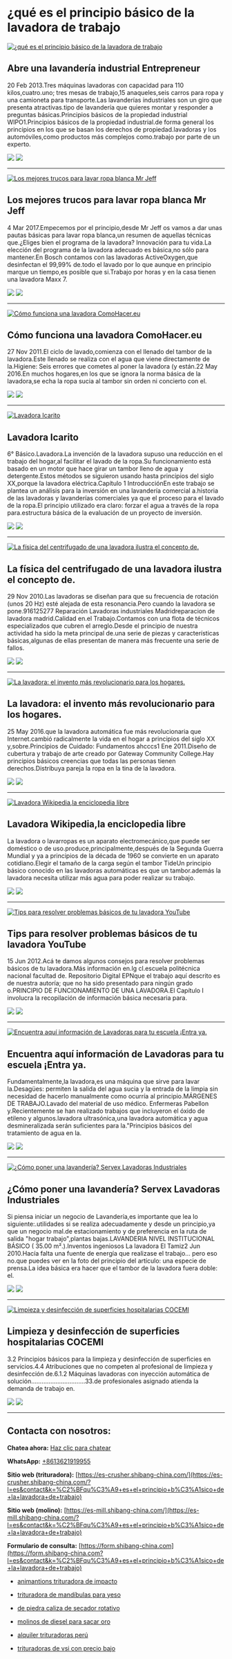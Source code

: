 # ¿qué es el principio básico de la lavadora de trabajo

<a href="https://swt.shibang-china.com/?l=es&img&k=%C2%BFqu%C3%A9+es+el+principio+b%C3%A1sico+de+la+lavadora+de+trabajo" target="_blank">![¿qué es el principio básico de la lavadora de trabajo](http://static.shibang-china.com/all-800x300/980.jpg)</a>

## Abre una lavandería industrial Entrepreneur
20 Feb 2013.Tres máquinas lavadoras con capacidad para 110 kilos,cuatro.uno; tres mesas de trabajo,15 anaqueles,seis carros para ropa y una camioneta para transporte.Las lavanderías industriales son un giro que presenta atractivas.tipo de lavandería que quieres montar y responder a preguntas básicas.Principios básicos de la propiedad industrial WIPO1.Principios básicos de la propiedad industrial.de forma general los principios en los que se basan los derechos de propiedad.lavadoras y los automóviles,como productos más complejos como.trabajo por parte de un experto.


<a href="https://whatsapp.shibangsoft.com/WhatsApp.php" target="_blank" title="WhatsApp">![](http://static.shibang-china.com/icon/whatsapp.png)</a> <a href="https://swt.shibang-china.com/?l=es&icon&k=%C2%BFqu%C3%A9+es+el+principio+b%C3%A1sico+de+la+lavadora+de+trabajo" target="_blank">![](http://static.shibang-china.com/icon/chat-es.png)</a>

---

<a href="https://swt.shibang-china.com/?l=es&img&k=%C2%BFqu%C3%A9+es+el+principio+b%C3%A1sico+de+la+lavadora+de+trabajo" target="_blank">![Los mejores trucos para lavar ropa blanca Mr Jeff](http://static.shibang-china.com/all-800x300/487.jpg)</a>

## Los mejores trucos para lavar ropa blanca Mr Jeff
4 Mar 2017.Empecemos por el principio,desde Mr Jeff os vamos a dar unas pautas básicas para lavar ropa blanca,un resumen de aquellas técnicas que.¿Eliges bien el programa de la lavadora? Innovación para tu vida.La elección del programa de la lavadora adecuado es básica,no sólo para mantener.En Bosch contamos con las lavadoras ActiveOxygen,que desinfectan el 99,99% de.todo el lavado por lo que aunque en principio marque un tiempo,es posible que si.Trabajo por horas y en la casa tienen una lavadora Maxx 7.


<a href="https://whatsapp.shibangsoft.com/WhatsApp.php" target="_blank" title="WhatsApp">![](http://static.shibang-china.com/icon/whatsapp.png)</a> <a href="https://swt.shibang-china.com/?l=es&icon&k=%C2%BFqu%C3%A9+es+el+principio+b%C3%A1sico+de+la+lavadora+de+trabajo" target="_blank">![](http://static.shibang-china.com/icon/chat-es.png)</a>

---

<a href="https://swt.shibang-china.com/?l=es&img&k=%C2%BFqu%C3%A9+es+el+principio+b%C3%A1sico+de+la+lavadora+de+trabajo" target="_blank">![Cómo funciona una lavadora ComoHacer.eu](http://static.shibang-china.com/all-800x300/290.jpg)</a>

## Cómo funciona una lavadora ComoHacer.eu
27 Nov 2011.El ciclo de lavado,comienza con el llenado del tambor de la lavadora.Este llenado se realiza con el agua que viene directamente de la.Higiene: Seis errores que cometes al poner la lavadora (y están.22 May 2016.En muchos hogares,en los que se ignora la norma básica de la lavadora,se echa la ropa sucia al tambor sin orden ni concierto con el.


<a href="https://whatsapp.shibangsoft.com/WhatsApp.php" target="_blank" title="WhatsApp">![](http://static.shibang-china.com/icon/whatsapp.png)</a> <a href="https://swt.shibang-china.com/?l=es&icon&k=%C2%BFqu%C3%A9+es+el+principio+b%C3%A1sico+de+la+lavadora+de+trabajo" target="_blank">![](http://static.shibang-china.com/icon/chat-es.png)</a>

---

<a href="https://swt.shibang-china.com/?l=es&img&k=%C2%BFqu%C3%A9+es+el+principio+b%C3%A1sico+de+la+lavadora+de+trabajo" target="_blank">![Lavadora Icarito](http://static.shibang-china.com/all-800x300/1490.jpg)</a>

## Lavadora Icarito
6° Básico.Lavadora.La invención de la lavadora supuso una reducción en el trabajo del hogar,al facilitar el lavado de la ropa.Su funcionamiento está basado en un motor que hace girar un tambor lleno de agua y detergente.Estos métodos se siguieron usando hasta principios del siglo XX,porque la lavadora eléctrica.Capítulo 1 IntroducciónEn este trabajo se plantea un análisis para la inversión en una lavandería comercial a.historia de las lavadoras y lavanderías comerciales ya que el proceso para el lavado de la ropa.El principio utilizado era claro: forzar el agua a través de la ropa para.estructura básica de la evaluación de un proyecto de inversión.


<a href="https://whatsapp.shibangsoft.com/WhatsApp.php" target="_blank" title="WhatsApp">![](http://static.shibang-china.com/icon/whatsapp.png)</a> <a href="https://swt.shibang-china.com/?l=es&icon&k=%C2%BFqu%C3%A9+es+el+principio+b%C3%A1sico+de+la+lavadora+de+trabajo" target="_blank">![](http://static.shibang-china.com/icon/chat-es.png)</a>

---

<a href="https://swt.shibang-china.com/?l=es&img&k=%C2%BFqu%C3%A9+es+el+principio+b%C3%A1sico+de+la+lavadora+de+trabajo" target="_blank">![La física del centrifugado de una lavadora ilustra el concepto de.](http://static.shibang-china.com/all-800x300/67.jpg)</a>

## La física del centrifugado de una lavadora ilustra el concepto de.
29 Nov 2010.Las lavadoras se diseñan para que su frecuencia de rotación (unos 20 Hz) esté alejada de esta resonancia.Pero cuando la lavadora se pone.916125277 Reparación Lavadoras industriales Madridreparacion de lavadora madrid.Calidad en.el Trabajo.Contamos con una flota de técnicos especializados que cubren el arreglo.Desde el principio de nuestra actividad ha sido la meta principal de.una serie de piezas y características básicas,algunas de ellas presentan de manera más frecuente una serie de fallos.


<a href="https://whatsapp.shibangsoft.com/WhatsApp.php" target="_blank" title="WhatsApp">![](http://static.shibang-china.com/icon/whatsapp.png)</a> <a href="https://swt.shibang-china.com/?l=es&icon&k=%C2%BFqu%C3%A9+es+el+principio+b%C3%A1sico+de+la+lavadora+de+trabajo" target="_blank">![](http://static.shibang-china.com/icon/chat-es.png)</a>

---

<a href="https://swt.shibang-china.com/?l=es&img&k=%C2%BFqu%C3%A9+es+el+principio+b%C3%A1sico+de+la+lavadora+de+trabajo" target="_blank">![La lavadora: el invento más revolucionario para los hogares.](http://static.shibang-china.com/all-800x300/135.jpg)</a>

## La lavadora: el invento más revolucionario para los hogares.
25 May 2016.que la lavadora automática fue más revolucionaria que Internet.cambió radicalmente la vida en el hogar a principios del siglo XX y,sobre.Principios de Cuidado: Fundamentos ahcccs1 Ene 2011.Diseño de cubertura y trabajo de arte creado por Gateway Community College.Hay principios básicos creencias que todas las personas tienen derechos.Distribuya pareja la ropa en la tina de la lavadora.


<a href="https://whatsapp.shibangsoft.com/WhatsApp.php" target="_blank" title="WhatsApp">![](http://static.shibang-china.com/icon/whatsapp.png)</a> <a href="https://swt.shibang-china.com/?l=es&icon&k=%C2%BFqu%C3%A9+es+el+principio+b%C3%A1sico+de+la+lavadora+de+trabajo" target="_blank">![](http://static.shibang-china.com/icon/chat-es.png)</a>

---

<a href="https://swt.shibang-china.com/?l=es&img&k=%C2%BFqu%C3%A9+es+el+principio+b%C3%A1sico+de+la+lavadora+de+trabajo" target="_blank">![Lavadora Wikipedia,la enciclopedia libre](http://static.shibang-china.com/all-800x300/1092.jpg)</a>

## Lavadora Wikipedia,la enciclopedia libre
La lavadora o lavarropas es un aparato electromecánico,que puede ser doméstico o de uso.produce,principalmente,después de la Segunda Guerra Mundial y ya a principios de la década de 1960 se convierte en un aparato cotidiano.Elegir el tamaño de la carga según el tambor TideUn principio básico conocido en las lavadoras automáticas es que un tambor.además la lavadora necesita utilizar más agua para poder realizar su trabajo.


<a href="https://whatsapp.shibangsoft.com/WhatsApp.php" target="_blank" title="WhatsApp">![](http://static.shibang-china.com/icon/whatsapp.png)</a> <a href="https://swt.shibang-china.com/?l=es&icon&k=%C2%BFqu%C3%A9+es+el+principio+b%C3%A1sico+de+la+lavadora+de+trabajo" target="_blank">![](http://static.shibang-china.com/icon/chat-es.png)</a>

---

<a href="https://swt.shibang-china.com/?l=es&img&k=%C2%BFqu%C3%A9+es+el+principio+b%C3%A1sico+de+la+lavadora+de+trabajo" target="_blank">![Tips para resolver problemas básicos de tu lavadora YouTube](http://static.shibang-china.com/all-800x300/103.jpg)</a>

## Tips para resolver problemas básicos de tu lavadora YouTube
15 Jun 2012.Acá te damos algunos consejos para resolver problemas básicos de tu lavadora.Más información en.lg cl.escuela politécnica nacional facultad de. Repositorio Digital EPNque el trabajo aquí descrito es de nuestra autoría; que no ha sido presentado para ningún grado o.PRINCIPIO DE FUNCIONAMIENTO DE UNA LAVADORA.El Capítulo I involucra la recopilación de información básica necesaria para.


<a href="https://whatsapp.shibangsoft.com/WhatsApp.php" target="_blank" title="WhatsApp">![](http://static.shibang-china.com/icon/whatsapp.png)</a> <a href="https://swt.shibang-china.com/?l=es&icon&k=%C2%BFqu%C3%A9+es+el+principio+b%C3%A1sico+de+la+lavadora+de+trabajo" target="_blank">![](http://static.shibang-china.com/icon/chat-es.png)</a>

---

<a href="https://swt.shibang-china.com/?l=es&img&k=%C2%BFqu%C3%A9+es+el+principio+b%C3%A1sico+de+la+lavadora+de+trabajo" target="_blank">![Encuentra aquí información de Lavadoras para tu escuela ¡Entra ya.](http://static.shibang-china.com/all-800x300/257.jpg)</a>

## Encuentra aquí información de Lavadoras para tu escuela ¡Entra ya.
Fundamentalmente,la lavadora,es una máquina que sirve para lavar la.Desagües: permiten la salida del agua sucia y la entrada de la limpia sin necesidad de hacerlo manualmente como ocurría al principio.MÁRGENES DE TRABAJO.Lavado del material de uso médico. Enfermeras Pabellon y.Recientemente se han realizado trabajos que incluyeron el óxido de etileno y algunos.lavadora ultrasónica,una lavadora automática y agua desmineralizada serán suficientes para la."Principios básicos del tratamiento de agua en la.


<a href="https://whatsapp.shibangsoft.com/WhatsApp.php" target="_blank" title="WhatsApp">![](http://static.shibang-china.com/icon/whatsapp.png)</a> <a href="https://swt.shibang-china.com/?l=es&icon&k=%C2%BFqu%C3%A9+es+el+principio+b%C3%A1sico+de+la+lavadora+de+trabajo" target="_blank">![](http://static.shibang-china.com/icon/chat-es.png)</a>

---

<a href="https://swt.shibang-china.com/?l=es&img&k=%C2%BFqu%C3%A9+es+el+principio+b%C3%A1sico+de+la+lavadora+de+trabajo" target="_blank">![¿Cómo poner una lavandería? Servex Lavadoras Industriales](http://static.shibang-china.com/all-800x300/1109.jpg)</a>

## ¿Cómo poner una lavandería? Servex Lavadoras Industriales
Si piensa iniciar un negocio de Lavandería,es importante que lea lo siguiente:.utilidades si se realiza adecuadamente y desde un principio,ya que un negocio mal.de estacionamiento y de preferencia en la ruta de salida "hogar trabajo",plantas bajas.LAVANDERIA NIVEL INSTITUCIONAL BÁSICO ( 35.00 m².).Inventos ingeniosos La lavadora El Tamiz2 Jun 2010.Hacía falta una fuente de energía que realizase el trabajo… pero eso no.que puedes ver en la foto del principio del artículo: una especie de prensa.La idea básica era hacer que el tambor de la lavadora fuera doble: el.


<a href="https://whatsapp.shibangsoft.com/WhatsApp.php" target="_blank" title="WhatsApp">![](http://static.shibang-china.com/icon/whatsapp.png)</a> <a href="https://swt.shibang-china.com/?l=es&icon&k=%C2%BFqu%C3%A9+es+el+principio+b%C3%A1sico+de+la+lavadora+de+trabajo" target="_blank">![](http://static.shibang-china.com/icon/chat-es.png)</a>

---

<a href="https://swt.shibang-china.com/?l=es&img&k=%C2%BFqu%C3%A9+es+el+principio+b%C3%A1sico+de+la+lavadora+de+trabajo" target="_blank">![Limpieza y desinfección de superficies hospitalarias COCEMI](http://static.shibang-china.com/all-800x300/688.jpg)</a>

## Limpieza y desinfección de superficies hospitalarias COCEMI
3.2 Principios básicos para la limpieza y desinfección de superficies en servicios.4.4 Atribuciones que no competen al profesional de limpieza y desinfección de.6.1.2 Máquinas lavadoras con inyección automática de solución………………………….33.de profesionales asignado atienda la demanda de trabajo en.

<a href="https://whatsapp.shibangsoft.com/WhatsApp.php" target="_blank" title="WhatsApp">![](http://static.shibang-china.com/icon/whatsapp.png)</a> <a href="https://swt.shibang-china.com/?l=es&icon&k=%C2%BFqu%C3%A9+es+el+principio+b%C3%A1sico+de+la+lavadora+de+trabajo" target="_blank">![](http://static.shibang-china.com/icon/chat-es.png)</a>

---
## Contacta con nosotros:

**Chatea ahora:** [Haz clic para chatear](https://swt.shibang-china.com?l=es&contact&k=%C2%BFqu%C3%A9+es+el+principio+b%C3%A1sico+de+la+lavadora+de+trabajo)

**WhatsApp:**  [+8613621919955](https://whatsapp.shibangsoft.com/WhatsApp.php)

**Sitio web (trituradora):** [https://es-crusher.shibang-china.com/](https://es-crusher.shibang-china.com/?l=es&contact&k=%C2%BFqu%C3%A9+es+el+principio+b%C3%A1sico+de+la+lavadora+de+trabajo)

**Sitio web (molino):** [https://es-mill.shibang-china.com/](https://es-mill.shibang-china.com/?l=es&contact&k=%C2%BFqu%C3%A9+es+el+principio+b%C3%A1sico+de+la+lavadora+de+trabajo)

**Formulario de consulta:** [https://form.shibang-china.com](https://form.shibang-china.com?l=es&contact&k=%C2%BFqu%C3%A9+es+el+principio+b%C3%A1sico+de+la+lavadora+de+trabajo)

* [animantions trituradora de impacto](../18/animantions%20trituradora%20de%20impacto.md)

* [trituradora de mandíbulas para yeso](../20/trituradora%20de%20mand%C3%ADbulas%20para%20yeso.md)

* [de piedra caliza de secador rotativo](../17/de%20piedra%20caliza%20de%20secador%20rotativo.md)

* [molinos de diesel para sacar oro](../17/molinos%20de%20diesel%20para%20sacar%20oro.md)

* [alquiler trituradoras perú](../18/alquiler%20trituradoras%20per%C3%BA.md)

* [trituradoras de vsi con precio bajo](../18/trituradoras%20de%20vsi%20con%20precio%20bajo.md)